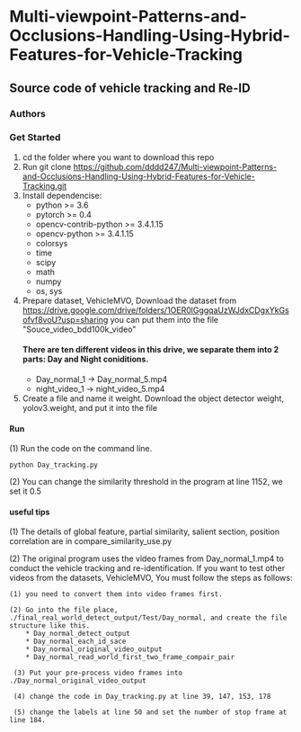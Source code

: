 # Multi-viewpoint-Patterns-and-Occlusions-Handling-Using-Hybrid-Features-for-Vehicle-Tracking

## Source code of vehicle tracking and Re-ID

### Authors



### Get Started
1. cd the folder where you want to download this repo
2. Run git clone https://github.com/dddd247/Multi-viewpoint-Patterns-and-Occlusions-Handling-Using-Hybrid-Features-for-Vehicle-Tracking.git
3. Install dependencise:
   * python >= 3.6
   * pytorch >= 0.4
   * opencv-contrib-python >= 3.4.1.15
   * opencv-python >= 3.4.1.15
   * colorsys
   * time
   * scipy
   * math
   * numpy
   * os, sys
4. Prepare dataset, VehicleMVO,
   Download the dataset from https://drive.google.com/drive/folders/1OER0lGggqaUzWJdxCDgxYkGsofvf8voU?usp=sharing
   you can put them into the file "Souce_video_bdd100k_video"
   #### There are ten different videos in this drive, we separate them into 2 parts: Day and Night coniditions.
   * Day_normal_1 -> Day_normal_5.mp4
   * night_video_1 -> night_video_5.mp4
5. Create a file and name it weight.
   Download the object detector weight, yolov3.weight, and put it into the file 
   
   
#### Run
(1) Run the code on the command line. 
    
    python Day_tracking.py
    
(2) You can change the similarity threshold in the program at line 1152, we set it 0.5 

#### useful tips
(1) The details of global feature, partial similarity, salient section, position correlation are in compare_similarity_use.py

(2) The original program uses the video frames from Day_normal_1.mp4 to conduct the vehicle tracking and re-identification. 
    If you want to test other videos from the datasets, VehicleMVO, You must follow the steps as follows:
    
    (1) you need to convert them into video frames first.
    
    (2) Go into the file place, ./final_real_world_detect_output/Test/Day_normal, and create the file structure like this.
        * Day_normal_detect_output
        * Day_normal_each_id_sace
        * Day_normal_original_video_output
        * Day_normal_read_world_first_two_frame_compair_pair
        
     (3) Put your pre-process video frames into ./Day_normal_original_video_output
     
     (4) change the code in Day_tracking.py at line 39, 147, 153, 178
     
     (5) change the labels at line 50 and set the number of stop frame at line 184.

    
   
